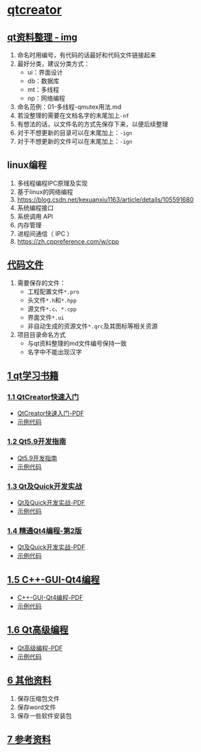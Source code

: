 # [qtcreator](./)   
## [qt资料整理](./02-qt-study)[ - img](./02-qt-study/img)    
1. 命名时用编号，有代码的话最好和代码文件链接起来     
2. 最好分类，建议分类方式：   
	- ui：界面设计   
	- db：数据库   
	- mt：多线程   
	- np：网络编程  
3. 命名范例：01-多线程-qmutex用法.md  
4. 若没整理的需要在文档名字的末尾加上`-nf`  
5. 有想法的话，以文件名的方式先保存下来，以便后续整理   
6. 对于不想更新的目录可以在末尾加上：`-ign`   
7. 对于不想更新的文件可以在末尾加上：`-ign`    


## linux编程   
1. 多线程编程IPC原理及实现   
2. 基于linux的网络编程   
3. https://blog.csdn.net/kexuanxiu1163/article/details/105591680   
4. 系统编程接口   
5. 系统调用 API    
6. 内存管理     
7. 进程间通信（ IPC ）   
8. https://zh.cppreference.com/w/cpp  

## [代码文件](./03-qt-study-code)   
1. 需要保存的文件：   
	- 工程配置文件`*.pro`   
	- 头文件`*.h`和`*.hpp`    
	- 源文件`*.c`、`*.cpp`  
	- 界面文件`*.ui`     
	- 非自动生成的资源文件`*.qrc`及其图标等相关资源   
2. 项目目录命名方式    
	- 与qt资料整理的md文件编号保持一致   
	- 名字中不能出现汉字     


## [1 qt学习书籍](./01-qtcreator-book)    
### [1.1 QtCreator快速入门](./01-qtcreator-book/01-Qt-creator-quick-start)   
- [QtCreator快速入门-PDF](./01-qtcreator-book/01-Qt-creator-quick-start/QtCreator快速入门-第三版.pdf)   
- [示例代码](./01-Qt-creator-quick-start/src)  

### [1.2 Qt5.9开发指南](./01-qtcreator-book/02-qt5-9CPP-developer's-guide)    
- [Qt5.9开发指南](./01-qtcreator-book/02-qt5-9CPP-developer's-guide/qt5-CPP开发指南.md)   
- [示例代码](./01-qtcreator-book/02-qt5-9CPP-developer's-guide/src)  

### [1.3 Qt及Quick开发实战](./01-qtcreator-book/03-Qt-quick-develop-practice)  
- [Qt及Quick开发实战-PDF](./01-qtcreator-book/03-Qt-quick-develop-practice/Qt及Quick开发实战-big.pdf)     
- [示例代码](./01-qtcreator-book/03-Qt-quick-develop-practice/src)   

### [1.4 精通Qt4编程-第2版](./01-qtcreator-book/04-Proficient-in-QT4-V2)  
- [Qt及Quick开发实战-PDF](./01-qtcreator-book/04-Proficient-in-QT4-V2/精通Qt4编程-第2版.pdf)     
- [示例代码](./01-qtcreator-book/04-Proficient-in-QT4-V2/src)   

## [1.5 C++-GUI-Qt4编程](./01-qtcreator-book/04-C++-GUI-Qt4)   
- [C++-GUI-Qt4编程-PDF](./01-qtcreator-book/05-C++-GUI-Qt4/C++GUI-Qt4编程-第二版.pdf)   
- [示例代码](./01-qtcreator-book/05-C++-GUI-Qt4/src)        

## [1.6 Qt高级编程](./01-qtcreator-book/06-QT-advanced-programming)   
- [Qt高级编程-PDF](./01-qtcreator-book/06-QT-advanced-programming/Qt高级编程.pdf)   
- [示例代码](./01-qtcreator-book/06-QT-advanced-programming/src)       



## [6 其他资料](./10-others)  
1. 保存压缩包文件   
2. 保存word文件   
3. 保存一些软件安装包  



## [7 参考资料](https://blog.csdn.net/net_syc/article/details/80236963)    

 
